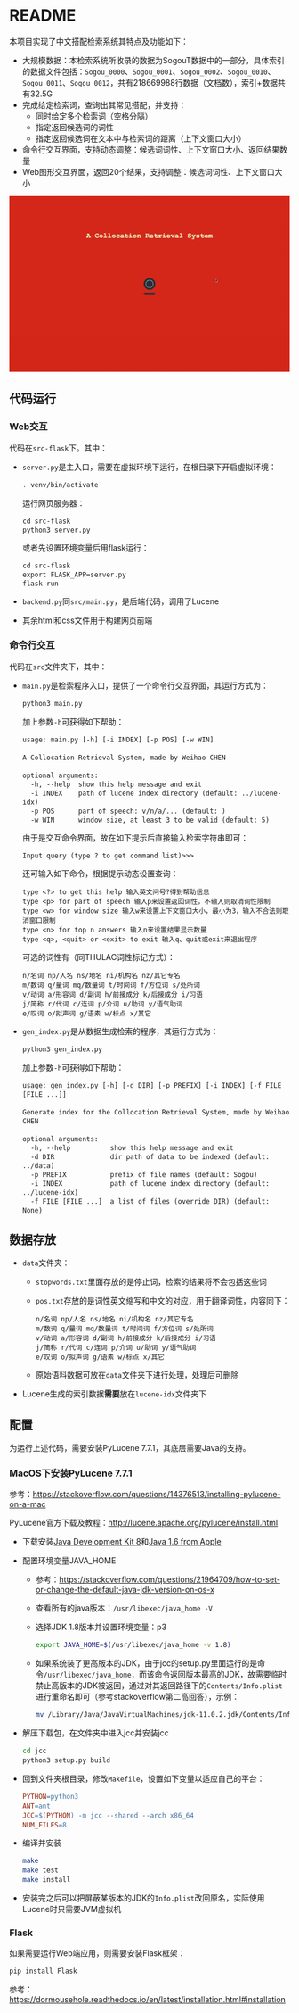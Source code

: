 # README

本项目实现了中文搭配检索系统其特点及功能如下：

- 大规模数据：本检索系统所收录的数据为SogouT数据中的一部分，具体索引的数据文件包括：`Sogou_0000`、`Sogou_0001`、`Sogou_0002`、`Sogou_0010`、`Sogou_0011`、`Sogou_0012`，共有218669988行数据（文档数），索引+数据共有32.5G
- 完成给定检索词，查询出其常见搭配，并支持：
  - 同时给定多个检索词（空格分隔）
  - 指定返回候选词的词性
  - 指定返回候选词在文本中与检索词的距离（上下文窗口大小）
- 命令行交互界面，支持动态调整：候选词词性、上下文窗口大小、返回结果数量
- Web图形交互界面，返回20个结果，支持调整：候选词词性、上下文窗口大小

<p align="center"><img src="img/cr_demo_cp.gif" alt="cr_demo_cp" /></p>



## 代码运行

### Web交互

代码在`src-flask`下。其中：

- `server.py`是主入口，需要在虚拟环境下运行，在根目录下开启虚拟环境：

  ```sh
  . venv/bin/activate
  ```

  运行网页服务器：

  ```
  cd src-flask
  python3 server.py
  ```

  或者先设置环境变量后用flask运行：

  ```
  cd src-flask
  export FLASK_APP=server.py
  flask run
  ```

- `backend.py`同`src/main.py`，是后端代码，调用了Lucene

- 其余html和css文件用于构建网页前端



### 命令行交互

代码在`src`文件夹下，其中：

- `main.py`是检索程序入口，提供了一个命令行交互界面，其运行方式为：

  ```sh
  python3 main.py
  ```

  加上参数`-h`可获得如下帮助：

  ```
  usage: main.py [-h] [-i INDEX] [-p POS] [-w WIN]
  
  A Collocation Retrieval System, made by Weihao CHEN
  
  optional arguments:
    -h, --help  show this help message and exit
    -i INDEX    path of lucene index directory (default: ../lucene-idx)
    -p POS      part of speech: v/n/a/... (default: )
    -w WIN      window size, at least 3 to be valid (default: 5)
  ```

  由于是交互命令界面，故在如下提示后直接输入检索字符串即可：

  ```
  Input query (type ? to get command list)>>>
  ```

  还可输入如下命令，根据提示动态设置查询：

  ```
  type <?> to get this help 输入英文问号?得到帮助信息
  type <p> for part of speech 输入p来设置返回词性，不输入则取消词性限制
  type <w> for window size 输入w来设置上下文窗口大小，最小为3，输入不合法则取消窗口限制
  type <n> for top n answers 输入n来设置结果显示数量
  type <q>, <quit> or <exit> to exit 输入q、quit或exit来退出程序
  ```

  可选的词性有（同THULAC词性标记方式）：

  ```
  n/名词 np/人名 ns/地名 ni/机构名 nz/其它专名
  m/数词 q/量词 mq/数量词 t/时间词 f/方位词 s/处所词
  v/动词 a/形容词 d/副词 h/前接成分 k/后接成分 i/习语 
  j/简称 r/代词 c/连词 p/介词 u/助词 y/语气助词
  e/叹词 o/拟声词 g/语素 w/标点 x/其它
  ```

- `gen_index.py`是从数据生成检索的程序，其运行方式为：

  ```sh
  python3 gen_index.py
  ```

  加上参数`-h`可获得如下帮助：

  ```
  usage: gen_index.py [-h] [-d DIR] [-p PREFIX] [-i INDEX] [-f FILE [FILE ...]]
  
  Generate index for the Collocation Retrieval System, made by Weihao CHEN
  
  optional arguments:
    -h, --help          show this help message and exit
    -d DIR              dir path of data to be indexed (default: ../data)
    -p PREFIX           prefix of file names (default: Sogou)
    -i INDEX            path of lucene index directory (default: ../lucene-idx)
    -f FILE [FILE ...]  a list of files (override DIR) (default: None)
  ```



## 数据存放

- `data`文件夹：

  - `stopwords.txt`里面存放的是停止词，检索的结果将不会包括这些词

  - `pos.txt`存放的是词性英文缩写和中文的对应，用于翻译词性，内容同下：

    ```
    n/名词 np/人名 ns/地名 ni/机构名 nz/其它专名
    m/数词 q/量词 mq/数量词 t/时间词 f/方位词 s/处所词
    v/动词 a/形容词 d/副词 h/前接成分 k/后接成分 i/习语 
    j/简称 r/代词 c/连词 p/介词 u/助词 y/语气助词
    e/叹词 o/拟声词 g/语素 w/标点 x/其它
    ```

  - 原始语料数据可放在`data`文件夹下进行处理，处理后可删除

- Lucene生成的索引数据**需要**放在`lucene-idx`文件夹下



## 配置

为运行上述代码，需要安装PyLucene 7.7.1，其底层需要Java的支持。

### MacOS下安装PyLucene 7.7.1

参考：https://stackoverflow.com/questions/14376513/installing-pylucene-on-a-mac

PyLucene官方下载及教程：http://lucene.apache.org/pylucene/install.html

- 下载安装[Java Development Kit 8](http://www.oracle.com/technetwork/java/javase/downloads/jdk8-downloads-2133151.html)和[Java 1.6 from Apple](https://support.apple.com/kb/dl1572?locale=en_US)

- 配置环境变量JAVA_HOME

  - 参考：https://stackoverflow.com/questions/21964709/how-to-set-or-change-the-default-java-jdk-version-on-os-x

  - 查看所有的java版本：`/usr/libexec/java_home -V`

  - 选择JDK 1.8版本并设置环境变量：p3

    ```sh
    export JAVA_HOME=$(/usr/libexec/java_home -v 1.8)
    ```

  - 如果系统装了更高版本的JDK，由于jcc的setup.py里面运行的是命令`/usr/libexec/java_home`，而该命令返回版本最高的JDK，故需要临时禁止高版本的JDK被返回，通过对其返回路径下的`Contents/Info.plist`进行重命名即可（参考stackoverflow第二高回答），示例：

    ```sh
    mv /Library/Java/JavaVirtualMachines/jdk-11.0.2.jdk/Contents/Info.plist /Library/Java/JavaVirtualMachines/jdk-11.0.2.jdk/Contents/Info.plist.disabled
    ```

- 解压下载包，在文件夹中进入jcc并安装jcc

  ```sh
  cd jcc
  python3 setup.py build
  ```

- 回到文件夹根目录，修改`Makefile`，设置如下变量以适应自己的平台：

  ```makefile
  PYTHON=python3
  ANT=ant
  JCC=$(PYTHON) -m jcc --shared --arch x86_64
  NUM_FILES=8
  ```

- 编译并安装

  ```sh
  make
  make test
  make install
  ```

- 安装完之后可以把屏蔽某版本的JDK的`Info.plist`改回原名，实际使用Lucene时只需要JVM虚拟机

### Flask

如果需要运行Web端应用，则需要安装Flask框架：

```sh
pip install Flask
```

参考：https://dormousehole.readthedocs.io/en/latest/installation.html#installation

